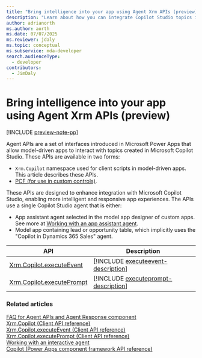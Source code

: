 ```yaml
---
title: "Bring intelligence into your app using Agent Xrm APIs (preview)"
description: "Learn about how you can integrate Copilot Studio topics into your model-driven apps using Agent Xrm APIs."
author: adrianorth
ms.author: aorth
ms.date: 07/07/2025
ms.reviewer: jdaly
ms.topic: conceptual
ms.subservice: mda-developer
search.audienceType: 
  - developer
contributors: 
  - JimDaly
---
```


# Bring intelligence into your app using Agent Xrm APIs (preview)

[!INCLUDE [preview-note-pp](~/../shared-content/shared/preview-includes/preview-note-pp.md)]

Agent APIs are a set of interfaces introduced in Microsoft Power Apps that allow model-driven apps to interact with topics created in Microsoft Copilot Studio. These APIs are available in two forms:

- `Xrm.Copilot` namespace used for client scripts in model-driven apps. This article describes these APIs.
- [PCF (for use in custom controls)](../../component-framework/bring-intelligence-using-agent-apis.md).

These APIs are designed to enhance integration with Microsoft Copilot Studio, enabling more intelligent and responsive app experiences. The APIs use a single Copilot Studio agent that is either:
- App assistant agent selected in the model app designer of custom apps. See more at [Working with an app assistant agent](../../../maker/model-driven-apps/add-agents-to-app.md#working-with-an-app-assistant-agent).
- Model app containing lead or opportunity table, which implicitly uses the "Copilot in Dynamics 365 Sales" agent.

|API|Description|
|---------|---------|
|[Xrm.Copilot.executeEvent](reference/Xrm-Copilot/executeevent.md)|[!INCLUDE [executeevent-description](reference/Xrm-Copilot/includes/executeevent-description.md)]|
|[Xrm.Copilot.executePrompt](reference/Xrm-Copilot/executeprompt.md)|[!INCLUDE [executeprompt-description](reference/Xrm-Copilot/includes/executeprompt-description.md)]|


### Related articles

[FAQ for Agent APIs and Agent Response component](../../../maker/common/faq-agent-api-component.md)  
[Xrm.Copilot (Client API reference)](reference/xrm-copilot.md)  
[Xrm.Copilot.executeEvent (Client API reference)](reference/Xrm-Copilot/executeevent.md)  
[Xrm.Copilot.executePrompt (Client API reference)](reference/Xrm-Copilot/executeprompt.md)  
[Working with an interactive agent](../../../maker/model-driven-apps/add-agents-to-app.md#working-with-an-interactive-agent)  
[Copilot (Power Apps component framework API reference)](../../component-framework/reference/copilot.md)
